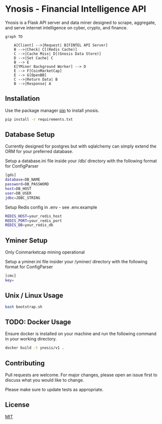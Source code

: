 # Ynosis - Financial Intelligence API

Ynosis is a Flask API server and data miner designed to scrape, aggregate, and serve internet intelligence on cyber, crypto, and finance.

```mermaid
graph TD

    A[Client] -->|Request| B[FINTEL API Server]
    B -->|Check| C[(Redis Cache)]
    C -->|Cache Miss| D[(Gnosis Data Store)]
    D -->|Set Cache| C
    B --> E
    E[YMiner Background Worker] --> D
    E --> F[CoinMarketCap]
    E --> G[OpenBB]
    C -->|Return Data| B
    B -->|Response| A
```

## Installation

Use the package manager [pip](https://pip.pypa.io/en/stable/) to install ynosis.

```bash
pip install -r requirements.txt
```

## Database Setup

Currently designed for postgres but with sqlalchemy can simply extend the ORM for your preferred database.

Setup a database.ini file inside your /db/ directory with the following format for ConfigParser

```bash
[gds]
database=DB_NAME
password=DB_PASSWORD
host=DB_HOST
user=DB_USER
jdbc=JDBC_STRING
```

Setup Redis config in .env - see .env.example
```bash
REDIS_HOST=your_redis_host
REDIS_PORT=your_redis_port
REDIS_DB=your_redis_db
```

## Yminer Setup

Only Coinmarketcap mining operational

Setup a yminer.ini file insider your /yminer/ directory with the following format for ConfigParser
```bash
[cmc]
key=
```
## Unix / Linux Usage

```bash
bash bootstrap.sh
```

## TODO: Docker Usage

Ensure docker is installed on your machine and run the following command in your working directory. 

```bash
docker build -t ynosis/v1 .

```

## Contributing

Pull requests are welcome. For major changes, please open an issue first
to discuss what you would like to change.

Please make sure to update tests as appropriate.

## License

[MIT](https://choosealicense.com/licenses/mit/)
